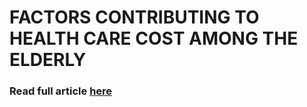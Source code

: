 # FACTORS CONTRIBUTING TO HEALTH CARE COST AMONG THE ELDERLY

### Read full article <a href='https://nbandhi.medium.com/data-for-ai-in-health-care-a1c801946f81'>here</a>
